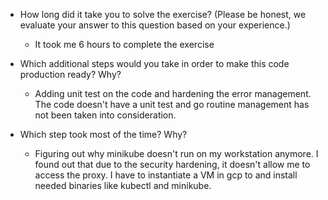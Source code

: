 - How long did it take you to solve the exercise? (Please be honest, we evaluate your answer to this question based on your experience.)
  - It took me 6 hours to complete the exercise

- Which additional steps would you take in order to make this code production ready? Why?
  - Adding unit test on the code and hardening the error management. The code doesn't have a unit test and go routine management has not been taken into consideration.

- Which step took most of the time? Why?
  - Figuring out why minikube doesn't run on my workstation anymore. I found out that due to the security hardening, it doesn't allow me to access the proxy. I have to instantiate a VM in gcp to and install needed binaries like kubectl and minikube.